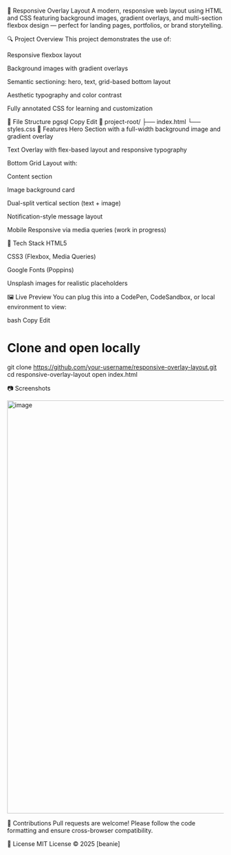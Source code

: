 🌄 Responsive Overlay Layout
A modern, responsive web layout using HTML and CSS featuring background images, gradient overlays, and multi-section flexbox design — perfect for landing pages, portfolios, or brand storytelling.

🔍 Project Overview
This project demonstrates the use of:

Responsive flexbox layout

Background images with gradient overlays

Semantic sectioning: hero, text, grid-based bottom layout

Aesthetic typography and color contrast

Fully annotated CSS for learning and customization

📁 File Structure
pgsql
Copy
Edit
📂 project-root/
├── index.html
└── styles.css
🧩 Features
Hero Section with a full-width background image and gradient overlay

Text Overlay with flex-based layout and responsive typography

Bottom Grid Layout with:

Content section

Image background card

Dual-split vertical section (text + image)

Notification-style message layout

Mobile Responsive via media queries (work in progress)

🎨 Tech Stack
HTML5

CSS3 (Flexbox, Media Queries)

Google Fonts (Poppins)

Unsplash images for realistic placeholders

🖼️ Live Preview
You can plug this into a CodePen, CodeSandbox, or local environment to view:

bash
Copy
Edit
# Clone and open locally
git clone https://github.com/your-username/responsive-overlay-layout.git
cd responsive-overlay-layout
open index.html


📷 Screenshots

<img width="959" alt="image" src="https://github.com/user-attachments/assets/b1a9c003-38a2-4173-af7f-245643d4d813" />

🤝 Contributions
Pull requests are welcome! Please follow the code formatting and ensure cross-browser compatibility.

📜 License
MIT License © 2025 [beanie]


